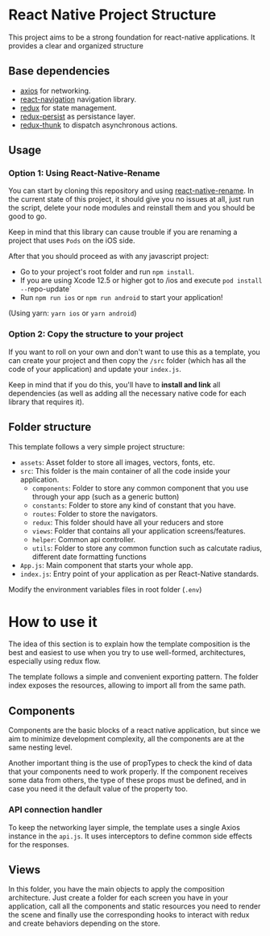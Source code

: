 # React Native Project Structure

This project aims to be a strong foundation for react-native applications. It provides a clear and organized structure

## Base dependencies

- [axios](https://github.com/axios/axios) for networking.
- [react-navigation](https://reactnavigation.org/) navigation library.
- [redux](https://redux.js.org/) for state management.
- [redux-persist](https://github.com/rt2zz/redux-persist) as persistance layer.
- [redux-thunk](https://github.com/gaearon/redux-thunk) to dispatch asynchronous actions.

## Usage
### Option 1: Using React-Native-Rename

You can start by cloning this repository and using [react-native-rename](https://github.com/junedomingo/react-native-rename). In the current state of this project, it should give you no issues at all, just run the script, delete your node modules and reinstall them and you should be good to go.

Keep in mind that this library can cause trouble if you are renaming a project that uses `Pods` on the iOS side.

After that you should proceed as with any javascript project:

- Go to your project's root folder and run `npm install`.
- If you are using Xcode 12.5 or higher got to /ios and execute `pod install --`repo-update`
- Run `npm run ios` or `npm run android` to start your application!

(Using yarn: `yarn ios` or `yarn android`)

### Option 2: Copy the structure to your project

If you want to roll on your own and don't want to use this as a template, you can create your project and then copy the `/src` folder (which has all the code of your application) and update your `index.js`.

Keep in mind that if you do this, you'll have to **install and link** all dependencies (as well as adding all the necessary native code for each library that requires it).

## Folder structure

This template follows a very simple project structure:
- `assets`: Asset folder to store all images, vectors, fonts, etc.
- `src`: This folder is the main container of all the code inside your application.
  - `components`: Folder to store any common component that you use through your app (such as a generic button)
  - `constants`: Folder to store any kind of constant that you have.
  - `routes`: Folder to store the navigators.
  - `redux`: This folder should have all your reducers and store
  - `views`: Folder that contains all your application screens/features.
  - `helper`: Common api controller.
  - `utils`: Folder to store any common function such as calcutate radius, different date formatting functions
- `App.js`: Main component that starts your whole app.
- `index.js`: Entry point of your application as per React-Native standards.

Modify the environment variables files in root folder (`.env`)

# How to use it

The idea of this section is to explain how the template composition is the best and easiest to use when you try to use well-formed, architectures, especially using redux flow.

The template follows a simple and convenient exporting pattern. The folder index exposes the resources, allowing to import all from the same path.

## Components

Components are the basic blocks of a react native application, but since we​​ aim to minimize development complexity, all the components are at the same nesting level.

Another important thing is the use of propTypes to check the kind of data that your components need to work properly. If the component receives some data from others, the type of these props must be defined, and in case you need it the default value of the property too.

### API connection handler

To keep the networking layer simple, the template uses a single Axios instance in the `api.js`. It uses interceptors to define common side effects for the responses.

## Views

In this folder, you have the main objects to apply the composition architecture. Just create a folder for each screen you have in your application, call all the components and static resources you need to render the scene and finally use the corresponding hooks to interact with redux and create behaviors depending on the store.